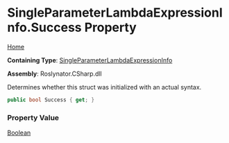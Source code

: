 # SingleParameterLambdaExpressionInfo\.Success Property

[Home](../../../../../README.md)

**Containing Type**: [SingleParameterLambdaExpressionInfo](../README.md)

**Assembly**: Roslynator\.CSharp\.dll

  
Determines whether this struct was initialized with an actual syntax\.

```csharp
public bool Success { get; }
```

### Property Value

[Boolean](https://docs.microsoft.com/en-us/dotnet/api/system.boolean)


